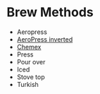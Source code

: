 # Brew Methods

- Aeropress
- [AeroPress inverted](AeroPress_inverted.md)
- [Chemex](Chemex.md)
- Press
- Pour over
- Iced
- Stove top
- Turkish
